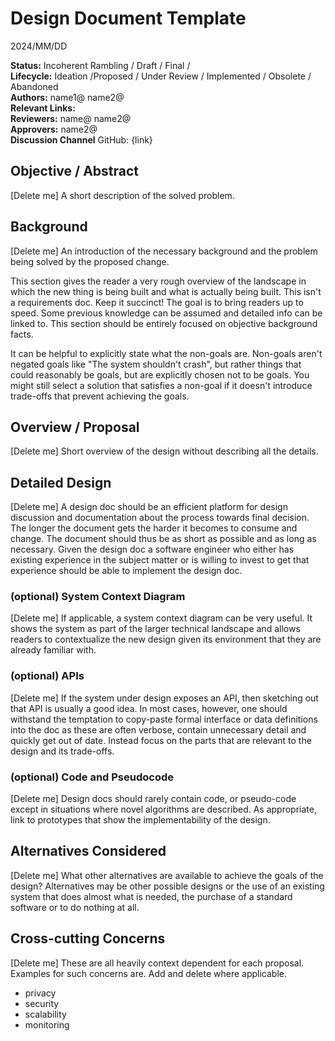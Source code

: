 # Design Document Template

2024/MM/DD

**Status:** Incoherent Rambling / Draft / Final /  
**Lifecycle:** Ideation /Proposed / Under Review / Implemented / Obsolete / Abandoned  
**Authors:** name1@ name2@  
**Relevant Links:**  
**Reviewers:** name@ name2@  
**Approvers:** name2@  
**Discussion Channel** GitHub: {link}

## Objective / Abstract
[Delete me] A short description of the solved problem.

## Background

[Delete me] An introduction of the necessary background and the problem being
solved by the proposed change.

This section gives the reader a very rough overview of the landscape in which
the new thing is being built and what is actually being built. This isn't a
requirements doc. Keep it succinct! The goal is to bring readers up to speed.
Some previous knowledge can be assumed and detailed info can be linked to. This
section should be entirely focused on objective background facts.

It can be helpful to explicitly state what the non-goals are. Non-goals aren't
negated goals like "The system shouldn't crash", but rather things that could
reasonably be goals, but are explicitly chosen not to be goals. You might still
select a solution that satisfies a non-goal if it doesn't introduce trade-offs
that prevent achieving the goals.

## Overview / Proposal
[Delete me] Short overview of the design without describing all the details.

## Detailed Design
[Delete me] A design doc should be an efficient platform for design discussion
and documentation about the process towards final decision. The longer the
document gets the harder it becomes to consume and change. The document should
thus be as short as possible and as long as necessary. Given the design doc a
software engineer who either has existing experience in the subject matter or
is willing to invest to get that experience should be able to implement the
design doc.

### (optional) System Context Diagram
[Delete me] If applicable, a system context diagram can be very useful. It
shows the system as part of the larger technical landscape and allows readers
to contextualize the new design given its environment that they are already
familiar with.

### (optional) APIs
[Delete me] If the system under design exposes an API, then sketching out that
API is usually a good idea. In most cases, however, one should withstand the
temptation to copy-paste formal interface or data definitions into the doc as
these are often verbose, contain unnecessary detail and quickly get out of
date. Instead focus on the parts that are relevant to the design and its
trade-offs.

### (optional) Code and Pseudocode
[Delete me] Design docs should rarely contain code, or pseudo-code except in
situations where novel algorithms are described. As appropriate, link to
prototypes that show the implementability of the design.

## Alternatives Considered
[Delete me] What other alternatives are available to achieve the goals of the
design? Alternatives may be other possible designs or the use of an existing
system that does almost what is needed, the purchase of a standard software or
to do nothing at all.

## Cross-cutting Concerns
[Delete me] These are all heavily context dependent for each proposal. Examples
for such concerns are. Add and delete where applicable.  

* privacy
* security
* scalability
* monitoring